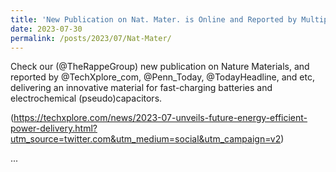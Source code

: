```yaml
---
title: 'New Publication on Nat. Mater. is Online and Reported by Multiple Media'
date: 2023-07-30
permalink: /posts/2023/07/Nat-Mater/
---
```


Check our (@TheRappeGroup) new publication on Nature Materials, and reported by @TechXplore_com, @Penn_Today, @TodayHeadline, and etc, delivering an innovative material for fast-charging batteries and electrochemical (pseudo)capacitors. 

(https://techxplore.com/news/2023-07-unveils-future-energy-efficient-power-delivery.html?utm_source=twitter.com&utm_medium=social&utm_campaign=v2)

...

